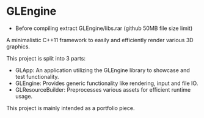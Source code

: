 # GLEngine

* Before compiling extract GLEngine/libs.rar (github 50MB file size limit)

A minimalistic C++11 framework to easily and efficiently render various 3D graphics.

This project is split into 3 parts:
* GLApp: An application utilizing the GLEngine library to showcase and test functionality.
* GLEngine: Provides generic functionality like rendering, input and file IO.
* GLResourceBuilder: Preprocesses various assets for efficient runtime usage.

This project is mainly intended as a portfolio piece.
